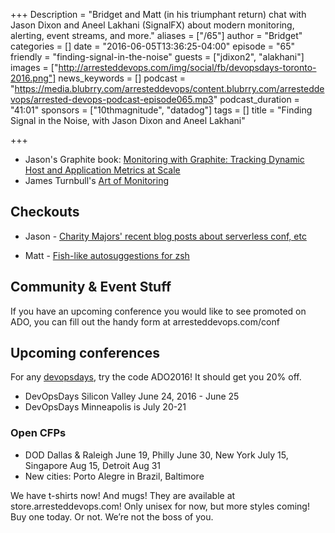 +++
Description = "Bridget and Matt (in his triumphant return) chat with Jason Dixon and Aneel Lakhani (SignalFX) about modern monitoring, alerting, event streams, and more."
aliases = ["/65"]
author = "Bridget"
categories = []
date = "2016-06-05T13:36:25-04:00"
episode = "65"
friendly = "finding-signal-in-the-noise"
guests = ["jdixon2", "alakhani"]
images = ["http://arresteddevops.com/img/social/fb/devopsdays-toronto-2016.png"]
news_keywords = []
podcast = "https://media.blubrry.com/arresteddevops/content.blubrry.com/arresteddevops/arrested-devops-podcast-episode065.mp3"
podcast_duration = "41:01"
sponsors = ["10thmagnitude", "datadog"]
tags = []
title = "Finding Signal in the Noise, with Jason Dixon and Aneel Lakhani"

+++

* Jason's Graphite book: [Monitoring with Graphite: Tracking Dynamic Host and Application Metrics at Scale](http://shop.oreilly.com/product/0636920035794.do)
* James Turnbull's [Art of Monitoring](https://artofmonitoring.com/)

## Checkouts

* Jason - [Charity Majors' recent blog posts about serverless conf, etc](https://charity.wtf)

* Matt - [Fish-like autosuggestions for zsh](https://github.com/zsh-users/zsh-autosuggestions)

## Community & Event Stuff
If you have an upcoming conference you would like to see promoted on ADO, you can fill out the handy form at arresteddevops.com/conf

## Upcoming conferences

For any [devopsdays](http://devopsdays.org), try the code ADO2016! It should get you 20% off.

* DevOpsDays Silicon Valley June 24, 2016 - June 25
* DevOpsDays Minneapolis is July 20-21

### Open CFPs

* DOD Dallas & Raleigh June 19, Philly June 30, New York July 15, Singapore Aug 15, Detroit Aug 31
* New cities: Porto Alegre in Brazil, Baltimore


We have t-shirts now! And mugs! They are available at store.arresteddevops.com! Only unisex for now, but more styles coming! Buy one today. Or not. We’re not the boss of you.


